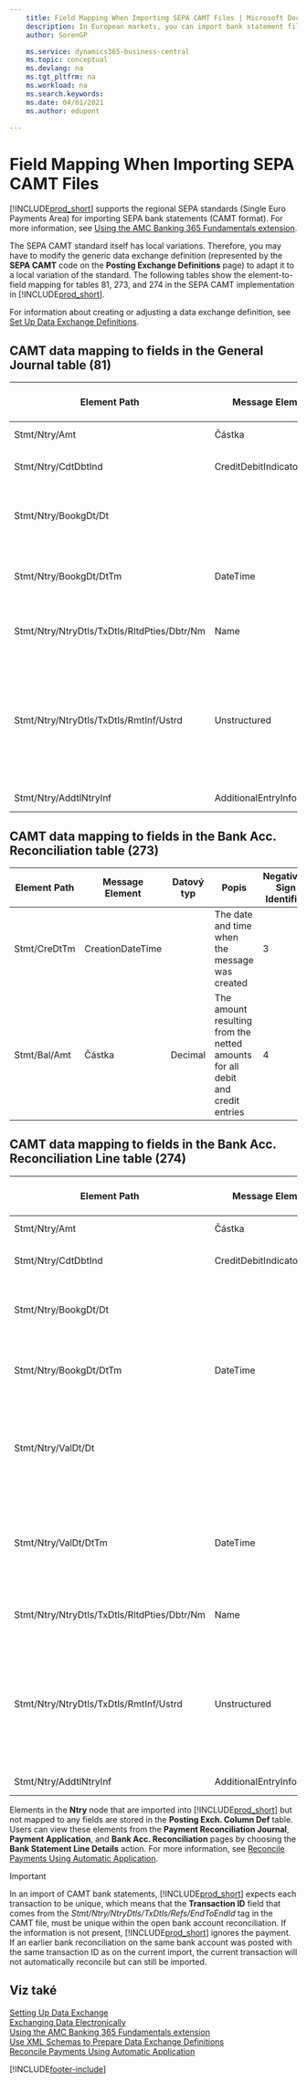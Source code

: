 ```yaml
---
    title: Field Mapping When Importing SEPA CAMT Files | Microsoft Docs
    description: In European markets, you can import bank statement files in the regional SEPA standards (Single Euro Payments Area).
    author: SorenGP

    ms.service: dynamics365-business-central
    ms.topic: conceptual
    ms.devlang: na
    ms.tgt_pltfrm: na
    ms.workload: na
    ms.search.keywords:
    ms.date: 04/01/2021
    ms.author: edupont

---
```

# Field Mapping When Importing SEPA CAMT Files
[!INCLUDE[prod_short](includes/prod_short.md)] supports the regional SEPA standards (Single Euro Payments Area) for importing SEPA bank statements (CAMT format). For more information, see [Using the AMC Banking 365 Fundamentals extension](ui-extensions-amc-banking.md).

The SEPA CAMT standard itself has local variations. Therefore, you may have to modify the generic data exchange definition (represented by the **SEPA CAMT** code on the **Posting Exchange Definitions** page) to adapt it to a local variation of the standard. The following tables show the element-to-field mapping for tables 81, 273, and 274 in the SEPA CAMT implementation in [!INCLUDE[prod_short](includes/prod_short.md)].

For information about creating or adjusting a data exchange definition, see [Set Up Data Exchange Definitions](across-how-to-set-up-data-exchange-definitions.md).

## CAMT data mapping to fields in the General Journal table (81)

| Element Path | Message Element | Datový typ | Popis | Negative-Sign Identifier | Číslo pole. | Název pole |
|------------------|---------------------|---------------|-----------------|-------------------------------|---------------|----------------|  
| Stmt/Ntry/Amt | Částka | Decimal | The amount of money in the cash entry | 13 | Částka |
| Stmt/Ntry/CdtDbtInd | CreditDebitIndicator | Text | Indicates whether the entry is a credit or a debit entry | DBIT | 13 | Částka |
| Stmt/Ntry/BookgDt/Dt |   |   | The date when an entry is posted to an account on the account servicer's books | 5 | Zúčtovací datum |
| Stmt/Ntry/BookgDt/DtTm | DateTime | DateTime | The date and time when an entry is posted to an account on the account servicer's books | 5 | Zúčtovací datum |
| Stmt/Ntry/NtryDtls/TxDtls/RltdPties/Dbtr/Nm | Name | Text | The name of the party that owes an amount of money to the (ultimate) creditor | 1221 | Payer Information |
| Stmt/Ntry/NtryDtls/TxDtls/RmtInf/Ustrd | Unstructured | Text | Information supplied to enable the matching/reconciliation of an entry with the items that the payment is intended to settle, such as commercial invoices in an accounts-receivable system, in an unstructured form | 8 | Popis |
| Stmt/Ntry/AddtlNtryInf | AdditionalEntryInformation | Text | Additional information about the entry | 1222 | Transaction Information |

## CAMT data mapping to fields in the Bank Acc. Reconciliation table (273)

| Element Path | Message Element | Datový typ | Popis | Negative-Sign Identifier | Číslo pole. | Název pole |
|------------------|---------------------|---------------|-----------------|-------------------------------|---------------|----------------|  
| Stmt/CreDtTm | CreationDateTime |   | The date and time when the message was created | 3 | Statement Date |
| Stmt/Bal/Amt | Částka | Decimal | The amount resulting from the netted amounts for all debit and credit entries | 4 | Statement Ending Balance |

## CAMT data mapping to fields in the Bank Acc. Reconciliation Line table (274)

| Element Path | Message Element | Datový typ | Popis | Negative-Sign Identifier | Číslo pole. | Název pole |
|------------------|---------------------|---------------|-----------------|-------------------------------|---------------|----------------|  
| Stmt/Ntry/Amt | Částka | Decimal | The amount of money in the cash entry | 7 | Statement Amount |
| Stmt/Ntry/CdtDbtInd | CreditDebitIndicator | Text | Indicates whether the entry is a credit or a debit entry | DBIT | 7 | Statement Amount |
| Stmt/Ntry/BookgDt/Dt |   |   | The date when an entry is posted to an account on the account servicer's books | 5 | Transaction Date |
| Stmt/Ntry/BookgDt/DtTm | DateTime | DateTime | The date and time when an entry is posted to an account on the account servicer's books | 5 | Transaction Date |
| Stmt/Ntry/ValDt/Dt |   |   | The date when assets become available to the account owner in case of a credit entry, or cease to be available to the account owner in case of a debit entry | 12 | Value Date |
| Stmt/Ntry/ValDt/DtTm | DateTime | DateTime | The date and time when assets become available to the account owner in case of a credit entry, or cease to be available to the account owner in case of a debit entry | 12 | Value Date |
| Stmt/Ntry/NtryDtls/TxDtls/RltdPties/Dbtr/Nm | Name | Text | The name of the party that owes an amount of money to the (ultimate) creditor | 15 | Payer Information |
| Stmt/Ntry/NtryDtls/TxDtls/RmtInf/Ustrd | Unstructured | Text | Information supplied to enable the matching/reconciliation of an entry with the items that the payment is intended to settle, such as commercial invoices in an accounts-receivable system, in an unstructured form | 6 | Popis |
| Stmt/Ntry/AddtlNtryInf | AdditionalEntryInformation | Text | Additional information about the entry | 16 | Transaction Information |

Elements in the **Ntry** node that are imported into [!INCLUDE[prod_short](includes/prod_short.md)] but not mapped to any fields are stored in the **Posting Exch. Column Def** table. Users can view these elements from the **Payment Reconciliation Journal**, **Payment Application**, and **Bank Acc. Reconciliation** pages by choosing the **Bank Statement Line Details** action. For more information, see [Reconcile Payments Using Automatic Application](receivables-how-reconcile-payments-auto-application.md).

> [!IMPORTANT]
> In an import of CAMT bank statements, [!INCLUDE[prod_short](includes/prod_short.md)] expects each transaction to be unique, which means that the **Transaction ID** field that comes from the *Stmt/Ntry/NtryDtls/TxDtls/Refs/EndToEndId* tag in the CAMT file, must be unique within the open bank account reconciliation. If the information is not present, [!INCLUDE[prod_short](includes/prod_short.md)] ignores the payment. If an earlier bank reconciliation on the same bank account was posted with the same transaction ID as on the current import, the current transaction will not automatically reconcile but can still be imported.

## Viz také
[Setting Up Data Exchange](across-set-up-data-exchange.md)  
[Exchanging Data Electronically](across-data-exchange.md)  
[Using the AMC Banking 365 Fundamentals extension](ui-extensions-amc-banking.md)   
[Use XML Schemas to Prepare Data Exchange Definitions](across-how-to-use-xml-schemas-to-prepare-data-exchange-definitions.md)  
[Reconcile Payments Using Automatic Application](receivables-how-reconcile-payments-auto-application.md)


[!INCLUDE[footer-include](includes/footer-banner.md)]